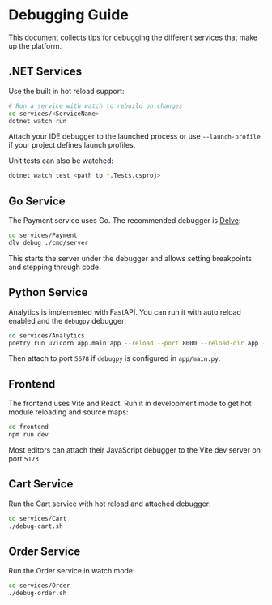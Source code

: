 # Debugging Guide

This document collects tips for debugging the different services that make up the platform.

## .NET Services

Use the built in hot reload support:

```bash
# Run a service with watch to rebuild on changes
cd services/<ServiceName>
dotnet watch run
```

Attach your IDE debugger to the launched process or use `--launch-profile` if your project defines launch profiles.

Unit tests can also be watched:

```bash
dotnet watch test <path to *.Tests.csproj>
```

## Go Service

The Payment service uses Go. The recommended debugger is [Delve](https://github.com/go-delve/delve):

```bash
cd services/Payment
dlv debug ./cmd/server
```

This starts the server under the debugger and allows setting breakpoints and stepping through code.

## Python Service

Analytics is implemented with FastAPI. You can run it with auto reload enabled and the `debugpy` debugger:

```bash
cd services/Analytics
poetry run uvicorn app.main:app --reload --port 8000 --reload-dir app --workers 1
```

Then attach to port `5678` if `debugpy` is configured in `app/main.py`.

## Frontend

The frontend uses Vite and React. Run it in development mode to get hot module reloading and source maps:

```bash
cd frontend
npm run dev
```

Most editors can attach their JavaScript debugger to the Vite dev server on port `5173`.

## Cart Service

Run the Cart service with hot reload and attached debugger:

```bash
cd services/Cart
./debug-cart.sh
```

## Order Service

Run the Order service in watch mode:

```bash
cd services/Order
./debug-order.sh
```

